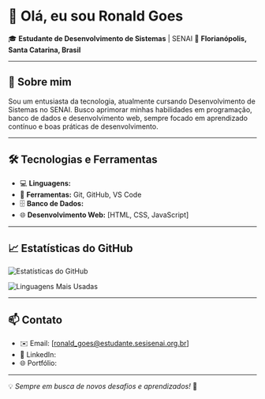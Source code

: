 # 👋 Olá, eu sou Ronald Goes

🎓 **Estudante de Desenvolvimento de Sistemas** | SENAI
📍 **Florianópolis, Santa Catarina, Brasil**

---

## 🚀 Sobre mim
Sou um entusiasta da tecnologia, atualmente cursando Desenvolvimento de Sistemas no SENAI. Busco aprimorar minhas habilidades em programação, banco de dados e desenvolvimento web, sempre focado em aprendizado contínuo e boas práticas de desenvolvimento.

---

## 🛠️ Tecnologias e Ferramentas

- 💻 **Linguagens:** 
- 🔧 **Ferramentas:** Git, GitHub, VS Code
- 🗄️ **Banco de Dados:** 
- 🌐 **Desenvolvimento Web:** [HTML, CSS, JavaScript]

---

## 📈 Estatísticas do GitHub

![Estatísticas do GitHub](https://github-readme-stats.vercel.app/api?username=Ronaldgoes&show_icons=true&theme=dark)

![Linguagens Mais Usadas](https://github-readme-stats.vercel.app/api/top-langs/?username=Ronaldgoes&layout=compact&theme=dark)

---

## 📫 Contato
- ✉️ Email: [ronald_goes@estudante.sesisenai.org.br]
- 🔗 LinkedIn: 
- 🌐 Portfólio: 

---
💡 _Sempre em busca de novos desafios e aprendizados!_ 🚀
